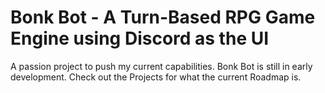 # Bonk Bot - A Turn-Based RPG Game Engine using Discord as the UI

A passion project to push my current capabilities. Bonk Bot is still in early development. Check out the Projects for what the current Roadmap is.


